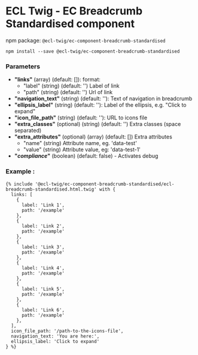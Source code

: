 # ECL Twig - EC Breadcrumb Standardised component

npm package: `@ecl-twig/ec-component-breadcrumb-standardised`

```shell
npm install --save @ecl-twig/ec-component-breadcrumb-standardised
```

### Parameters

- **"links"** (array) (default: []): format:
  - "label" (string) (default: '') Label of link
  - "path" (string) (default: '') Url of link
- **"navigation_text"** (string) (default: ''): Text of navigation in breadcrumb
- **"ellipsis_label"** (string) (default: ''): Label of the ellipsis, e.g. "Click to expand"
- **"icon_file_path"** (string) (default: ''): URL to icons file
- **"extra_classes"** (optional) (string) (default: '') Extra classes (space separated)
- **"extra_attributes"** (optional) (array) (default: []) Extra attributes
  - "name" (string) Attribute name, eg. 'data-test'
  - "value" (string) Attribute value, eg: 'data-test-1'
- **"_compliance_"** (boolean) (default: false) - Activates debug

### Example :

<!-- prettier-ignore -->
```twig
{% include '@ecl-twig/ec-component-breadcrumb-standardised/ecl-breadcrumb-standardised.html.twig' with { 
  links: [ 
    { 
      label: 'Link 1', 
      path: '/example' 
    }, 
    { 
      label: 'Link 2', 
      path: '/example' 
    }, 
    { 
      label: 'Link 3', 
      path: '/example' 
    }, 
    { 
      label: 'Link 4', 
      path: '/example' 
    }, 
    { 
      label: 'Link 5', 
      path: '/example' 
    }, 
    { 
      label: 'Link 6', 
      path: '/example' 
    }, 
  ], 
  icon_file_path: '/path-to-the-icons-file', 
  navigation_text: 'You are here:',  
  ellipsis_label: 'Click to expand' 
} %}  
```
